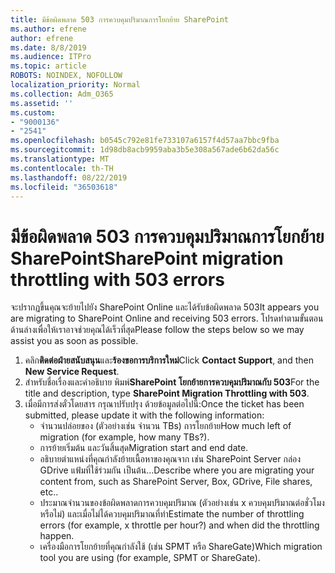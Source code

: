 ```yaml
---
title: มีข้อผิดพลาด 503 การควบคุมปริมาณการโยกย้าย SharePoint
ms.author: efrene
author: efrene
ms.date: 8/8/2019
ms.audience: ITPro
ms.topic: article
ROBOTS: NOINDEX, NOFOLLOW
localization_priority: Normal
ms.collection: Adm_O365
ms.assetid: ''
ms.custom:
- "9000136"
- "2541"
ms.openlocfilehash: b0545c792e81fe733107a6157f4d57aa7bbc9fba
ms.sourcegitcommit: 1d98db8acb9959aba3b5e308a567ade6b62da56c
ms.translationtype: MT
ms.contentlocale: th-TH
ms.lasthandoff: 08/22/2019
ms.locfileid: "36503618"
---
```

# <a name="sharepoint-migration-throttling-with-503-errors"></a><span data-ttu-id="a4bb5-102">มีข้อผิดพลาด 503 การควบคุมปริมาณการโยกย้าย SharePoint</span><span class="sxs-lookup"><span data-stu-id="a4bb5-102">SharePoint migration throttling with 503 errors</span></span>

<span data-ttu-id="a4bb5-103">จะปรากฏขึ้นคุณจะย้ายไปยัง SharePoint Online และได้รับข้อผิดพลาด 503</span><span class="sxs-lookup"><span data-stu-id="a4bb5-103">It appears you are migrating to SharePoint Online and receiving 503 errors.</span></span> <span data-ttu-id="a4bb5-104">โปรดทำตามขั้นตอนด้านล่างเพื่อให้เราอาจช่วยคุณได้เร็วที่สุด</span><span class="sxs-lookup"><span data-stu-id="a4bb5-104">Please follow the steps below so we may assist you as soon as possible.</span></span> 

1. <span data-ttu-id="a4bb5-105">คลิก**ติดต่อฝ่ายสนับสนุน**และ**ร้องขอการบริการใหม่**</span><span class="sxs-lookup"><span data-stu-id="a4bb5-105">Click **Contact Support**, and then **New Service Request**.</span></span>
2. <span data-ttu-id="a4bb5-106">สำหรับชื่อเรื่องและคำอธิบาย พิมพ์**SharePoint โยกย้ายการควบคุมปริมาณกับ 503**</span><span class="sxs-lookup"><span data-stu-id="a4bb5-106">For the title and description, type **SharePoint Migration Throttling with 503**.</span></span>
3. <span data-ttu-id="a4bb5-107">เมื่อมีการส่งตั๋วโดยสาร กรุณาปรับปรุง ด้วยข้อมูลต่อไปนี้:</span><span class="sxs-lookup"><span data-stu-id="a4bb5-107">Once the ticket has been submitted, please update it with the following information:</span></span>
    - <span data-ttu-id="a4bb5-108">จำนวนปล่อยของ (ตัวอย่างเช่น จำนวน TBs) การโยกย้าย</span><span class="sxs-lookup"><span data-stu-id="a4bb5-108">How much left of migration (for example, how many TBs?).</span></span>
    - <span data-ttu-id="a4bb5-109">การย้ายเริ่มต้น และวันสิ้นสุด</span><span class="sxs-lookup"><span data-stu-id="a4bb5-109">Migration start and end date.</span></span>
    - <span data-ttu-id="a4bb5-110">อธิบายตำแหน่งที่คุณกำลังย้ายเนื้อหาของคุณจาก เช่น SharePoint Server กล่อง GDrive แฟ้มที่ใช้ร่วมกัน เป็นต้น...</span><span class="sxs-lookup"><span data-stu-id="a4bb5-110">Describe where you are migrating your content from, such as SharePoint Server, Box, GDrive, File shares, etc..</span></span>
    - <span data-ttu-id="a4bb5-111">ประมาณจำนวนของข้อผิดพลาดการควบคุมปริมาณ (ตัวอย่างเช่น x ควบคุมปริมาณต่อชั่วโมงหรือไม่) และเมื่อไม่ได้ควบคุมปริมาณที่ทำ</span><span class="sxs-lookup"><span data-stu-id="a4bb5-111">Estimate the number of throttling errors (for example, x throttle per hour?) and when did the throttling happen.</span></span>
    - <span data-ttu-id="a4bb5-112">เครื่องมือการโยกย้ายที่คุณกำลังใช้ (เช่น SPMT หรือ ShareGate)</span><span class="sxs-lookup"><span data-stu-id="a4bb5-112">Which migration tool you are using (for example, SPMT or ShareGate).</span></span>


